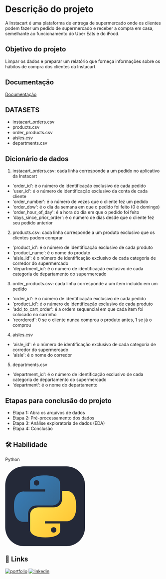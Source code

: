 # Descrição do projeto
A Instacart é uma plataforma de entrega de supermercado onde os clientes podem fazer um pedido de supermercado e receber a compra em casa, semelhante ao funcionamento do Uber Eats e do iFood.

## Objetivo do projeto 
Limpar os dados e preparar um relatório que forneça informações sobre os hábitos de compra dos clientes da Instacart.

## Documentação

[Documentação](https://www.kaggle.com/c/instacart-market-basket-analysis/overview)

## DATASETS
- instacart_orders.csv
- products.csv
- order_products.csv
- aisles.csv
- departments.csv

## Dicionário de dados
1. instacart_orders.csv: cada linha corresponde a um pedido no aplicativo da Instacart

- 'order_id': é o número de identificação exclusivo de cada pedido
- 'user_id': é o número de identificação exclusivo da conta de cada cliente
- 'order_number': é o número de vezes que o cliente fez um pedido
- 'order_dow': é o dia da semana em que o pedido foi feito (0 é domingo)
- 'order_hour_of_day': é a hora do dia em que o pedido foi feito
- 'days_since_prior_order': é o número de dias desde que o cliente fez seu pedido anterior
  
2. products.csv: cada linha corresponde a um produto exclusivo que os clientes podem comprar
- 'product_id': é o número de identificação exclusivo de cada produto
- 'product_name': é o nome do produto
- 'aisle_id': é o número de identificação exclusivo de cada categoria de corredor do supermercado
- 'department_id': é o número de identificação exclusivo de cada categoria de departamento do supermercado
3. order_products.csv: cada linha corresponde a um item incluído em um pedido
- 'order_id': é o número de identificação exclusivo de cada pedido
- 'product_id': é o número de identificação exclusivo de cada produto
- 'add_to_cart_order': é a ordem sequencial em que cada item foi colocado no carrinho
- 'reordered': 0 se o cliente nunca comprou o produto antes, 1 se já o comprou
4. aisles.csv
- 'aisle_id': é o número de identificação exclusivo de cada categoria de corredor do supermercado
- 'aisle': é o nome do corredor
5. departments.csv
- 'department_id': é o número de identificação exclusivo de cada categoria de departamento do supermercado
- 'department': é o nome do departamento

## Etapas para conclusão do projeto

- Etapa 1: Abra os arquivos de dados
- Etapa 2: Pré-processamento dos dados
- Etapa 3: Análise exploratoria de dados (EDA)
- Etapa 4: Conclusão

## 🛠 Habilidade
Python

<svg xmlns="http://www.w3.org/2000/svg" width="256" height="256" fill="none" viewBox="0 0 256 256"><rect width="256" height="256" fill="#242938" rx="60"/><path fill="url(#paint0_linear_2_47)" d="M127.279 29C76.5066 29 79.6772 51.018 79.6772 51.018L79.7338 73.8284H128.185V80.6772H60.4893C60.4893 80.6772 28 76.9926 28 128.222C28 179.452 56.3573 177.636 56.3573 177.636H73.2812V153.863C73.2812 153.863 72.369 125.506 101.186 125.506H149.24C149.24 125.506 176.239 125.942 176.239 99.4123V55.5461C176.239 55.5461 180.338 29 127.279 29ZM100.563 44.339C105.384 44.339 109.28 48.2351 109.28 53.0556C109.28 57.8761 105.384 61.7723 100.563 61.7723C95.7426 61.7723 91.8465 57.8761 91.8465 53.0556C91.8465 48.2351 95.7426 44.339 100.563 44.339Z"/><path fill="url(#paint1_linear_2_47)" d="M128.721 227.958C179.493 227.958 176.323 205.941 176.323 205.941L176.266 183.13H127.815V176.281H195.511C195.511 176.281 228 179.966 228 128.736C228 77.5062 199.643 79.323 199.643 79.323H182.719V103.096C182.719 103.096 183.631 131.453 154.814 131.453H106.76C106.76 131.453 79.7607 131.016 79.7607 157.546V201.412C79.7607 201.412 75.6615 227.958 128.721 227.958ZM155.437 212.619C150.616 212.619 146.72 208.723 146.72 203.903C146.72 199.082 150.616 195.186 155.437 195.186C160.257 195.186 164.154 199.082 164.154 203.903C164.154 208.723 160.257 212.619 155.437 212.619Z"/><defs><linearGradient id="paint0_linear_2_47" x1="47.22" x2="146.333" y1="46.896" y2="145.02" gradientUnits="userSpaceOnUse"><stop stop-color="#387EB8"/><stop offset="1" stop-color="#366994"/></linearGradient><linearGradient id="paint1_linear_2_47" x1="108.056" x2="214.492" y1="109.905" y2="210.522" gradientUnits="userSpaceOnUse"><stop stop-color="#FFE052"/><stop offset="1" stop-color="#FFC331"/></linearGradient></defs></svg>

## 🔗 Links
[![portfolio](https://img.shields.io/badge/my_portfolio-000?style=for-the-badge&logo=ko-fi&logoColor=white)](https://github.com/Oliverrafael
)
[![linkedin](https://img.shields.io/badge/linkedin-0A66C2?style=for-the-badge&logo=linkedin&logoColor=white)](https://www.linkedin.com/in/rafael-oliveira-528400335/
)
